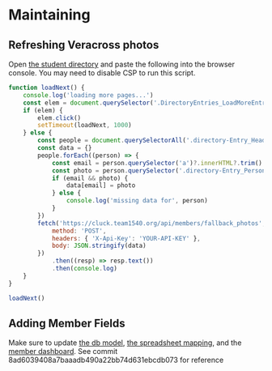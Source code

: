 # Maintaining

## Refreshing Veracross photos

Open [the student directory](https://portals.veracross.com/catlin/student/directory/1) and paste the following into the browser console. You may need to disable CSP to run this script.

```js
function loadNext() {
    console.log('loading more pages...')
    const elem = document.querySelector('.DirectoryEntries_LoadMoreEntriesButton')
    if (elem) {
        elem.click()
        setTimeout(loadNext, 1000)
    } else {
        const people = document.querySelectorAll('.directory-Entry_Header')
        const data = {}
        people.forEach((person) => {
            const email = person.querySelector('a')?.innerHTML?.trim()
            const photo = person.querySelector('.directory-Entry_PersonPhoto--full')?.src
            if (email && photo) {
                data[email] = photo
            } else {
                console.log('missing data for', person)
            }
        })
        fetch('https://cluck.team1540.org/api/members/fallback_photos', {
            method: 'POST',
            headers: { 'X-Api-Key': 'YOUR-API-KEY' },
            body: JSON.stringify(data)
        })
            .then((resp) => resp.text())
            .then(console.log)
    }
}

loadNext()
```
## Adding Member Fields
Make sure to update [the db model](prisma/schema.prisma), [the spreadsheet mapping](src/spreadsheet/index.ts), and the [member dashboard](src/views/admin_members).
See commit 8ad6039408a7baaadb490a22bb74d631ebcdb073 for reference